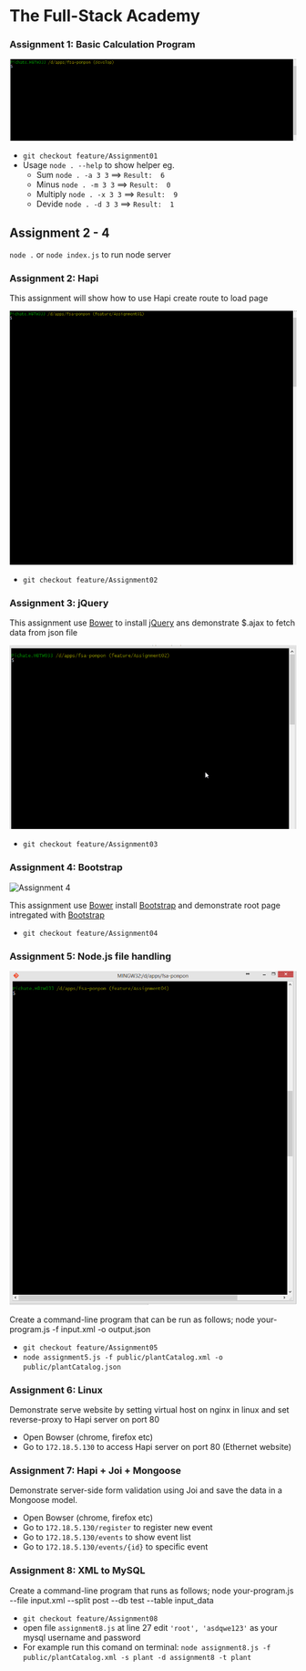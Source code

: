 The Full-Stack Academy
=========

### Assignment 1: Basic Calculation Program

![Assignment 1](https://raw.githubusercontent.com/taskpond/fsa-ponpon/develop/public/assignment-1.gif)

- `git checkout feature/Assignment01`
- Usage `node . --help` to show helper eg.
	- Sum `node . -a 3 3` ==> `Result:  6`
	- Minus `node . -m 3 3` ==> `Result:  0`
	- Multiply `node . -x 3 3` ==> `Result:  9`
	- Devide `node . -d 3 3` ==> `Result:  1`


## Assignment 2 - 4
`node .` or `node index.js` to run node server

### Assignment 2: Hapi

This assignment will show how to use Hapi create route to load page

![Assignment 2](https://raw.githubusercontent.com/taskpond/fsa-ponpon/develop/public/assignment-2.gif)

- `git checkout feature/Assignment02`

### Assignment 3: jQuery

This assignment use [Bower](http://bower.io/) to install [jQuery](http://jquery.com/) ans demonstrate $.ajax to fetch data from json file

![Assignment 3](https://raw.githubusercontent.com/taskpond/fsa-ponpon/develop/public/assignment-3.gif)

- `git checkout feature/Assignment03`

### Assignment 4: Bootstrap

![Assignment 4](https://raw.githubusercontent.com/taskpond/fsa-ponpon/develop/public/assignment-4.gif)

This assignment use [Bower](http://bower.io/) install [Bootstrap](http://getbootstrap.com/) and demonstrate root page intregated with [Bootstrap](http://getbootstrap.com/)

- `git checkout feature/Assignment04`

### Assignment 5: Node.js file handling

![Assignment 5](https://raw.githubusercontent.com/taskpond/fsa-ponpon/develop/public/assignment-5.gif)

Create a command-line program that can be run as follows;
node your-program.js -f input.xml -o output.json

- `git checkout feature/Assignment05`
- `node assignment5.js -f public/plantCatalog.xml -o public/plantCatalog.json`

### Assignment 6: Linux

Demonstrate serve website by setting virtual host on nginx in linux and set reverse-proxy to Hapi server on port 80

- Open Bowser (chrome, firefox etc)
- Go to `172.18.5.130` to access Hapi server on port 80 (Ethernet website)

### Assignment 7: Hapi + Joi + Mongoose

Demonstrate server-side form validation using Joi and save the data in a Mongoose model.

- Open Bowser (chrome, firefox etc)
- Go to `172.18.5.130/register` to register new event
- Go to `172.18.5.130/events` to show event list
- Go to `172.18.5.130/events/{id}` to specific event

### Assignment 8: XML to MySQL

Create a command-line program that runs as follows;
node your-program.js --file input.xml --split post --db test --table input_data

- `git checkout feature/Assignment08`
- open file `assignment8.js` at line 27 edit `'root', 'asdqwe123'` as your mysql username and password 
- For example run this comand on terminal: `node assignment8.js -f public/plantCatalog.xml -s plant -d assignment8 -t plant`
